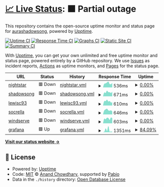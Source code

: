 # [📈 Live Status](https://aurashadowsong.github.io/upptime): <!--live status--> **🟧 Partial outage**

This repository contains the open-source uptime monitor and status page for [aurashadowsong](https://aurashadowsong.github.io/upptime), powered by [Upptime](https://github.com/upptime/upptime).

[![Uptime CI](https://github.com/aurashadowsong/upptime/workflows/Uptime%20CI/badge.svg)](https://github.com/aurashadowsong/upptime/actions?query=workflow%3A%22Uptime+CI%22)
[![Response Time CI](https://github.com/aurashadowsong/upptime/workflows/Response%20Time%20CI/badge.svg)](https://github.com/aurashadowsong/upptime/actions?query=workflow%3A%22Response+Time+CI%22)
[![Graphs CI](https://github.com/aurashadowsong/upptime/workflows/Graphs%20CI/badge.svg)](https://github.com/aurashadowsong/upptime/actions?query=workflow%3A%22Graphs+CI%22)
[![Static Site CI](https://github.com/aurashadowsong/upptime/workflows/Static%20Site%20CI/badge.svg)](https://github.com/aurashadowsong/upptime/actions?query=workflow%3A%22Static+Site+CI%22)
[![Summary CI](https://github.com/aurashadowsong/upptime/workflows/Summary%20CI/badge.svg)](https://github.com/aurashadowsong/upptime/actions?query=workflow%3A%22Summary+CI%22)

With [Upptime](https://upptime.js.org), you can get your own unlimited and free uptime monitor and status page, powered entirely by a GitHub repository. We use [Issues](https://github.com/aurashadowsong/upptime/issues) as incident reports, [Actions](https://github.com/aurashadowsong/upptime/actions) as uptime monitors, and [Pages](https://aurashadowsong.github.io/upptime) for the status page.

<!--start: status pages-->
<!-- This summary is generated by Upptime (https://github.com/upptime/upptime) -->
<!-- Do not edit this manually, your changes will be overwritten -->
<!-- prettier-ignore -->
| URL | Status | History | Response Time | Uptime |
| --- | ------ | ------- | ------------- | ------ |
| <img alt="" src="https://icons.duckduckgo.com/ip3/night.star.ddns-ip.net.ico" height="13"> [nightstar](https://night.star.ddns-ip.net) | 🟥 Down | [nightstar.yml](https://github.com/aurashadowsong/upptime/commits/HEAD/history/nightstar.yml) | <details><summary><img alt="Response time graph" src="./graphs/nightstar/response-time-week.png" height="20"> 536ms</summary><br><a href="https://aurashadowsong.github.io/upptime/history/nightstar"><img alt="Response time 577" src="https://img.shields.io/endpoint?url=https%3A%2F%2Fraw.githubusercontent.com%2Faurashadowsong%2Fupptime%2FHEAD%2Fapi%2Fnightstar%2Fresponse-time.json"></a><br><a href="https://aurashadowsong.github.io/upptime/history/nightstar"><img alt="24-hour response time 432" src="https://img.shields.io/endpoint?url=https%3A%2F%2Fraw.githubusercontent.com%2Faurashadowsong%2Fupptime%2FHEAD%2Fapi%2Fnightstar%2Fresponse-time-day.json"></a><br><a href="https://aurashadowsong.github.io/upptime/history/nightstar"><img alt="7-day response time 536" src="https://img.shields.io/endpoint?url=https%3A%2F%2Fraw.githubusercontent.com%2Faurashadowsong%2Fupptime%2FHEAD%2Fapi%2Fnightstar%2Fresponse-time-week.json"></a><br><a href="https://aurashadowsong.github.io/upptime/history/nightstar"><img alt="30-day response time 771" src="https://img.shields.io/endpoint?url=https%3A%2F%2Fraw.githubusercontent.com%2Faurashadowsong%2Fupptime%2FHEAD%2Fapi%2Fnightstar%2Fresponse-time-month.json"></a><br><a href="https://aurashadowsong.github.io/upptime/history/nightstar"><img alt="1-year response time 577" src="https://img.shields.io/endpoint?url=https%3A%2F%2Fraw.githubusercontent.com%2Faurashadowsong%2Fupptime%2FHEAD%2Fapi%2Fnightstar%2Fresponse-time-year.json"></a></details> | <details><summary><a href="https://aurashadowsong.github.io/upptime/history/nightstar">0.00%</a></summary><a href="https://aurashadowsong.github.io/upptime/history/nightstar"><img alt="All-time uptime 12.39%" src="https://img.shields.io/endpoint?url=https%3A%2F%2Fraw.githubusercontent.com%2Faurashadowsong%2Fupptime%2FHEAD%2Fapi%2Fnightstar%2Fuptime.json"></a><br><a href="https://aurashadowsong.github.io/upptime/history/nightstar"><img alt="24-hour uptime 0.00%" src="https://img.shields.io/endpoint?url=https%3A%2F%2Fraw.githubusercontent.com%2Faurashadowsong%2Fupptime%2FHEAD%2Fapi%2Fnightstar%2Fuptime-day.json"></a><br><a href="https://aurashadowsong.github.io/upptime/history/nightstar"><img alt="7-day uptime 0.00%" src="https://img.shields.io/endpoint?url=https%3A%2F%2Fraw.githubusercontent.com%2Faurashadowsong%2Fupptime%2FHEAD%2Fapi%2Fnightstar%2Fuptime-week.json"></a><br><a href="https://aurashadowsong.github.io/upptime/history/nightstar"><img alt="30-day uptime 0.00%" src="https://img.shields.io/endpoint?url=https%3A%2F%2Fraw.githubusercontent.com%2Faurashadowsong%2Fupptime%2FHEAD%2Fapi%2Fnightstar%2Fuptime-month.json"></a><br><a href="https://aurashadowsong.github.io/upptime/history/nightstar"><img alt="1-year uptime 12.39%" src="https://img.shields.io/endpoint?url=https%3A%2F%2Fraw.githubusercontent.com%2Faurashadowsong%2Fupptime%2FHEAD%2Fapi%2Fnightstar%2Fuptime-year.json"></a></details>
| <img alt="" src="https://icons.duckduckgo.com/ip3/shadowsong.serv00.net.ico" height="13"> [shadowsong](https://shadowsong.serv00.net) | 🟥 Down | [shadowsong.yml](https://github.com/aurashadowsong/upptime/commits/HEAD/history/shadowsong.yml) | <details><summary><img alt="Response time graph" src="./graphs/shadowsong/response-time-week.png" height="20"> 671ms</summary><br><a href="https://aurashadowsong.github.io/upptime/history/shadowsong"><img alt="Response time 673" src="https://img.shields.io/endpoint?url=https%3A%2F%2Fraw.githubusercontent.com%2Faurashadowsong%2Fupptime%2FHEAD%2Fapi%2Fshadowsong%2Fresponse-time.json"></a><br><a href="https://aurashadowsong.github.io/upptime/history/shadowsong"><img alt="24-hour response time 629" src="https://img.shields.io/endpoint?url=https%3A%2F%2Fraw.githubusercontent.com%2Faurashadowsong%2Fupptime%2FHEAD%2Fapi%2Fshadowsong%2Fresponse-time-day.json"></a><br><a href="https://aurashadowsong.github.io/upptime/history/shadowsong"><img alt="7-day response time 671" src="https://img.shields.io/endpoint?url=https%3A%2F%2Fraw.githubusercontent.com%2Faurashadowsong%2Fupptime%2FHEAD%2Fapi%2Fshadowsong%2Fresponse-time-week.json"></a><br><a href="https://aurashadowsong.github.io/upptime/history/shadowsong"><img alt="30-day response time 671" src="https://img.shields.io/endpoint?url=https%3A%2F%2Fraw.githubusercontent.com%2Faurashadowsong%2Fupptime%2FHEAD%2Fapi%2Fshadowsong%2Fresponse-time-month.json"></a><br><a href="https://aurashadowsong.github.io/upptime/history/shadowsong"><img alt="1-year response time 673" src="https://img.shields.io/endpoint?url=https%3A%2F%2Fraw.githubusercontent.com%2Faurashadowsong%2Fupptime%2FHEAD%2Fapi%2Fshadowsong%2Fresponse-time-year.json"></a></details> | <details><summary><a href="https://aurashadowsong.github.io/upptime/history/shadowsong">0.00%</a></summary><a href="https://aurashadowsong.github.io/upptime/history/shadowsong"><img alt="All-time uptime 53.59%" src="https://img.shields.io/endpoint?url=https%3A%2F%2Fraw.githubusercontent.com%2Faurashadowsong%2Fupptime%2FHEAD%2Fapi%2Fshadowsong%2Fuptime.json"></a><br><a href="https://aurashadowsong.github.io/upptime/history/shadowsong"><img alt="24-hour uptime 0.00%" src="https://img.shields.io/endpoint?url=https%3A%2F%2Fraw.githubusercontent.com%2Faurashadowsong%2Fupptime%2FHEAD%2Fapi%2Fshadowsong%2Fuptime-day.json"></a><br><a href="https://aurashadowsong.github.io/upptime/history/shadowsong"><img alt="7-day uptime 0.00%" src="https://img.shields.io/endpoint?url=https%3A%2F%2Fraw.githubusercontent.com%2Faurashadowsong%2Fupptime%2FHEAD%2Fapi%2Fshadowsong%2Fuptime-week.json"></a><br><a href="https://aurashadowsong.github.io/upptime/history/shadowsong"><img alt="30-day uptime 0.00%" src="https://img.shields.io/endpoint?url=https%3A%2F%2Fraw.githubusercontent.com%2Faurashadowsong%2Fupptime%2FHEAD%2Fapi%2Fshadowsong%2Fuptime-month.json"></a><br><a href="https://aurashadowsong.github.io/upptime/history/shadowsong"><img alt="1-year uptime 53.59%" src="https://img.shields.io/endpoint?url=https%3A%2F%2Fraw.githubusercontent.com%2Faurashadowsong%2Fupptime%2FHEAD%2Fapi%2Fshadowsong%2Fuptime-year.json"></a></details>
| <img alt="" src="https://icons.duckduckgo.com/ip3/lewisc93.serv00.net.ico" height="13"> [lewisc93](https://lewisc93.serv00.net) | 🟥 Down | [lewisc93.yml](https://github.com/aurashadowsong/upptime/commits/HEAD/history/lewisc93.yml) | <details><summary><img alt="Response time graph" src="./graphs/lewisc93/response-time-week.png" height="20"> 610ms</summary><br><a href="https://aurashadowsong.github.io/upptime/history/lewisc93"><img alt="Response time 711" src="https://img.shields.io/endpoint?url=https%3A%2F%2Fraw.githubusercontent.com%2Faurashadowsong%2Fupptime%2FHEAD%2Fapi%2Flewisc93%2Fresponse-time.json"></a><br><a href="https://aurashadowsong.github.io/upptime/history/lewisc93"><img alt="24-hour response time 674" src="https://img.shields.io/endpoint?url=https%3A%2F%2Fraw.githubusercontent.com%2Faurashadowsong%2Fupptime%2FHEAD%2Fapi%2Flewisc93%2Fresponse-time-day.json"></a><br><a href="https://aurashadowsong.github.io/upptime/history/lewisc93"><img alt="7-day response time 610" src="https://img.shields.io/endpoint?url=https%3A%2F%2Fraw.githubusercontent.com%2Faurashadowsong%2Fupptime%2FHEAD%2Fapi%2Flewisc93%2Fresponse-time-week.json"></a><br><a href="https://aurashadowsong.github.io/upptime/history/lewisc93"><img alt="30-day response time 651" src="https://img.shields.io/endpoint?url=https%3A%2F%2Fraw.githubusercontent.com%2Faurashadowsong%2Fupptime%2FHEAD%2Fapi%2Flewisc93%2Fresponse-time-month.json"></a><br><a href="https://aurashadowsong.github.io/upptime/history/lewisc93"><img alt="1-year response time 711" src="https://img.shields.io/endpoint?url=https%3A%2F%2Fraw.githubusercontent.com%2Faurashadowsong%2Fupptime%2FHEAD%2Fapi%2Flewisc93%2Fresponse-time-year.json"></a></details> | <details><summary><a href="https://aurashadowsong.github.io/upptime/history/lewisc93">0.00%</a></summary><a href="https://aurashadowsong.github.io/upptime/history/lewisc93"><img alt="All-time uptime 55.69%" src="https://img.shields.io/endpoint?url=https%3A%2F%2Fraw.githubusercontent.com%2Faurashadowsong%2Fupptime%2FHEAD%2Fapi%2Flewisc93%2Fuptime.json"></a><br><a href="https://aurashadowsong.github.io/upptime/history/lewisc93"><img alt="24-hour uptime 0.00%" src="https://img.shields.io/endpoint?url=https%3A%2F%2Fraw.githubusercontent.com%2Faurashadowsong%2Fupptime%2FHEAD%2Fapi%2Flewisc93%2Fuptime-day.json"></a><br><a href="https://aurashadowsong.github.io/upptime/history/lewisc93"><img alt="7-day uptime 0.00%" src="https://img.shields.io/endpoint?url=https%3A%2F%2Fraw.githubusercontent.com%2Faurashadowsong%2Fupptime%2FHEAD%2Fapi%2Flewisc93%2Fuptime-week.json"></a><br><a href="https://aurashadowsong.github.io/upptime/history/lewisc93"><img alt="30-day uptime 0.00%" src="https://img.shields.io/endpoint?url=https%3A%2F%2Fraw.githubusercontent.com%2Faurashadowsong%2Fupptime%2FHEAD%2Fapi%2Flewisc93%2Fuptime-month.json"></a><br><a href="https://aurashadowsong.github.io/upptime/history/lewisc93"><img alt="1-year uptime 55.69%" src="https://img.shields.io/endpoint?url=https%3A%2F%2Fraw.githubusercontent.com%2Faurashadowsong%2Fupptime%2FHEAD%2Fapi%2Flewisc93%2Fuptime-year.json"></a></details>
| <img alt="" src="https://icons.duckduckgo.com/ip3/socrella.serv00.net.ico" height="13"> [socrella](https://socrella.serv00.net) | 🟥 Down | [socrella.yml](https://github.com/aurashadowsong/upptime/commits/HEAD/history/socrella.yml) | <details><summary><img alt="Response time graph" src="./graphs/socrella/response-time-week.png" height="20"> 646ms</summary><br><a href="https://aurashadowsong.github.io/upptime/history/socrella"><img alt="Response time 921" src="https://img.shields.io/endpoint?url=https%3A%2F%2Fraw.githubusercontent.com%2Faurashadowsong%2Fupptime%2FHEAD%2Fapi%2Fsocrella%2Fresponse-time.json"></a><br><a href="https://aurashadowsong.github.io/upptime/history/socrella"><img alt="24-hour response time 442" src="https://img.shields.io/endpoint?url=https%3A%2F%2Fraw.githubusercontent.com%2Faurashadowsong%2Fupptime%2FHEAD%2Fapi%2Fsocrella%2Fresponse-time-day.json"></a><br><a href="https://aurashadowsong.github.io/upptime/history/socrella"><img alt="7-day response time 646" src="https://img.shields.io/endpoint?url=https%3A%2F%2Fraw.githubusercontent.com%2Faurashadowsong%2Fupptime%2FHEAD%2Fapi%2Fsocrella%2Fresponse-time-week.json"></a><br><a href="https://aurashadowsong.github.io/upptime/history/socrella"><img alt="30-day response time 645" src="https://img.shields.io/endpoint?url=https%3A%2F%2Fraw.githubusercontent.com%2Faurashadowsong%2Fupptime%2FHEAD%2Fapi%2Fsocrella%2Fresponse-time-month.json"></a><br><a href="https://aurashadowsong.github.io/upptime/history/socrella"><img alt="1-year response time 921" src="https://img.shields.io/endpoint?url=https%3A%2F%2Fraw.githubusercontent.com%2Faurashadowsong%2Fupptime%2FHEAD%2Fapi%2Fsocrella%2Fresponse-time-year.json"></a></details> | <details><summary><a href="https://aurashadowsong.github.io/upptime/history/socrella">0.00%</a></summary><a href="https://aurashadowsong.github.io/upptime/history/socrella"><img alt="All-time uptime 60.80%" src="https://img.shields.io/endpoint?url=https%3A%2F%2Fraw.githubusercontent.com%2Faurashadowsong%2Fupptime%2FHEAD%2Fapi%2Fsocrella%2Fuptime.json"></a><br><a href="https://aurashadowsong.github.io/upptime/history/socrella"><img alt="24-hour uptime 0.00%" src="https://img.shields.io/endpoint?url=https%3A%2F%2Fraw.githubusercontent.com%2Faurashadowsong%2Fupptime%2FHEAD%2Fapi%2Fsocrella%2Fuptime-day.json"></a><br><a href="https://aurashadowsong.github.io/upptime/history/socrella"><img alt="7-day uptime 0.00%" src="https://img.shields.io/endpoint?url=https%3A%2F%2Fraw.githubusercontent.com%2Faurashadowsong%2Fupptime%2FHEAD%2Fapi%2Fsocrella%2Fuptime-week.json"></a><br><a href="https://aurashadowsong.github.io/upptime/history/socrella"><img alt="30-day uptime 0.00%" src="https://img.shields.io/endpoint?url=https%3A%2F%2Fraw.githubusercontent.com%2Faurashadowsong%2Fupptime%2FHEAD%2Fapi%2Fsocrella%2Fuptime-month.json"></a><br><a href="https://aurashadowsong.github.io/upptime/history/socrella"><img alt="1-year uptime 60.80%" src="https://img.shields.io/endpoint?url=https%3A%2F%2Fraw.githubusercontent.com%2Faurashadowsong%2Fupptime%2FHEAD%2Fapi%2Fsocrella%2Fuptime-year.json"></a></details>
| <img alt="" src="https://icons.duckduckgo.com/ip3/windserve.serv00.net.ico" height="13"> [windserve](https://windserve.serv00.net) | 🟥 Down | [windserve.yml](https://github.com/aurashadowsong/upptime/commits/HEAD/history/windserve.yml) | <details><summary><img alt="Response time graph" src="./graphs/windserve/response-time-week.png" height="20"> 603ms</summary><br><a href="https://aurashadowsong.github.io/upptime/history/windserve"><img alt="Response time 820" src="https://img.shields.io/endpoint?url=https%3A%2F%2Fraw.githubusercontent.com%2Faurashadowsong%2Fupptime%2FHEAD%2Fapi%2Fwindserve%2Fresponse-time.json"></a><br><a href="https://aurashadowsong.github.io/upptime/history/windserve"><img alt="24-hour response time 460" src="https://img.shields.io/endpoint?url=https%3A%2F%2Fraw.githubusercontent.com%2Faurashadowsong%2Fupptime%2FHEAD%2Fapi%2Fwindserve%2Fresponse-time-day.json"></a><br><a href="https://aurashadowsong.github.io/upptime/history/windserve"><img alt="7-day response time 603" src="https://img.shields.io/endpoint?url=https%3A%2F%2Fraw.githubusercontent.com%2Faurashadowsong%2Fupptime%2FHEAD%2Fapi%2Fwindserve%2Fresponse-time-week.json"></a><br><a href="https://aurashadowsong.github.io/upptime/history/windserve"><img alt="30-day response time 639" src="https://img.shields.io/endpoint?url=https%3A%2F%2Fraw.githubusercontent.com%2Faurashadowsong%2Fupptime%2FHEAD%2Fapi%2Fwindserve%2Fresponse-time-month.json"></a><br><a href="https://aurashadowsong.github.io/upptime/history/windserve"><img alt="1-year response time 820" src="https://img.shields.io/endpoint?url=https%3A%2F%2Fraw.githubusercontent.com%2Faurashadowsong%2Fupptime%2FHEAD%2Fapi%2Fwindserve%2Fresponse-time-year.json"></a></details> | <details><summary><a href="https://aurashadowsong.github.io/upptime/history/windserve">0.00%</a></summary><a href="https://aurashadowsong.github.io/upptime/history/windserve"><img alt="All-time uptime 63.72%" src="https://img.shields.io/endpoint?url=https%3A%2F%2Fraw.githubusercontent.com%2Faurashadowsong%2Fupptime%2FHEAD%2Fapi%2Fwindserve%2Fuptime.json"></a><br><a href="https://aurashadowsong.github.io/upptime/history/windserve"><img alt="24-hour uptime 0.00%" src="https://img.shields.io/endpoint?url=https%3A%2F%2Fraw.githubusercontent.com%2Faurashadowsong%2Fupptime%2FHEAD%2Fapi%2Fwindserve%2Fuptime-day.json"></a><br><a href="https://aurashadowsong.github.io/upptime/history/windserve"><img alt="7-day uptime 0.00%" src="https://img.shields.io/endpoint?url=https%3A%2F%2Fraw.githubusercontent.com%2Faurashadowsong%2Fupptime%2FHEAD%2Fapi%2Fwindserve%2Fuptime-week.json"></a><br><a href="https://aurashadowsong.github.io/upptime/history/windserve"><img alt="30-day uptime 0.00%" src="https://img.shields.io/endpoint?url=https%3A%2F%2Fraw.githubusercontent.com%2Faurashadowsong%2Fupptime%2FHEAD%2Fapi%2Fwindserve%2Fuptime-month.json"></a><br><a href="https://aurashadowsong.github.io/upptime/history/windserve"><img alt="1-year uptime 63.72%" src="https://img.shields.io/endpoint?url=https%3A%2F%2Fraw.githubusercontent.com%2Faurashadowsong%2Fupptime%2FHEAD%2Fapi%2Fwindserve%2Fuptime-year.json"></a></details>
| <img alt="" src="https://icons.duckduckgo.com/ip3/alien.birdriver.org.ico" height="13"> [grafana](https://alien.birdriver.org) | 🟩 Up | [grafana.yml](https://github.com/aurashadowsong/upptime/commits/HEAD/history/grafana.yml) | <details><summary><img alt="Response time graph" src="./graphs/grafana/response-time-week.png" height="20"> 1351ms</summary><br><a href="https://aurashadowsong.github.io/upptime/history/grafana"><img alt="Response time 744" src="https://img.shields.io/endpoint?url=https%3A%2F%2Fraw.githubusercontent.com%2Faurashadowsong%2Fupptime%2FHEAD%2Fapi%2Fgrafana%2Fresponse-time.json"></a><br><a href="https://aurashadowsong.github.io/upptime/history/grafana"><img alt="24-hour response time 386" src="https://img.shields.io/endpoint?url=https%3A%2F%2Fraw.githubusercontent.com%2Faurashadowsong%2Fupptime%2FHEAD%2Fapi%2Fgrafana%2Fresponse-time-day.json"></a><br><a href="https://aurashadowsong.github.io/upptime/history/grafana"><img alt="7-day response time 1351" src="https://img.shields.io/endpoint?url=https%3A%2F%2Fraw.githubusercontent.com%2Faurashadowsong%2Fupptime%2FHEAD%2Fapi%2Fgrafana%2Fresponse-time-week.json"></a><br><a href="https://aurashadowsong.github.io/upptime/history/grafana"><img alt="30-day response time 673" src="https://img.shields.io/endpoint?url=https%3A%2F%2Fraw.githubusercontent.com%2Faurashadowsong%2Fupptime%2FHEAD%2Fapi%2Fgrafana%2Fresponse-time-month.json"></a><br><a href="https://aurashadowsong.github.io/upptime/history/grafana"><img alt="1-year response time 744" src="https://img.shields.io/endpoint?url=https%3A%2F%2Fraw.githubusercontent.com%2Faurashadowsong%2Fupptime%2FHEAD%2Fapi%2Fgrafana%2Fresponse-time-year.json"></a></details> | <details><summary><a href="https://aurashadowsong.github.io/upptime/history/grafana">84.09%</a></summary><a href="https://aurashadowsong.github.io/upptime/history/grafana"><img alt="All-time uptime 98.03%" src="https://img.shields.io/endpoint?url=https%3A%2F%2Fraw.githubusercontent.com%2Faurashadowsong%2Fupptime%2FHEAD%2Fapi%2Fgrafana%2Fuptime.json"></a><br><a href="https://aurashadowsong.github.io/upptime/history/grafana"><img alt="24-hour uptime 100.00%" src="https://img.shields.io/endpoint?url=https%3A%2F%2Fraw.githubusercontent.com%2Faurashadowsong%2Fupptime%2FHEAD%2Fapi%2Fgrafana%2Fuptime-day.json"></a><br><a href="https://aurashadowsong.github.io/upptime/history/grafana"><img alt="7-day uptime 84.09%" src="https://img.shields.io/endpoint?url=https%3A%2F%2Fraw.githubusercontent.com%2Faurashadowsong%2Fupptime%2FHEAD%2Fapi%2Fgrafana%2Fuptime-week.json"></a><br><a href="https://aurashadowsong.github.io/upptime/history/grafana"><img alt="30-day uptime 92.78%" src="https://img.shields.io/endpoint?url=https%3A%2F%2Fraw.githubusercontent.com%2Faurashadowsong%2Fupptime%2FHEAD%2Fapi%2Fgrafana%2Fuptime-month.json"></a><br><a href="https://aurashadowsong.github.io/upptime/history/grafana"><img alt="1-year uptime 98.03%" src="https://img.shields.io/endpoint?url=https%3A%2F%2Fraw.githubusercontent.com%2Faurashadowsong%2Fupptime%2FHEAD%2Fapi%2Fgrafana%2Fuptime-year.json"></a></details>

<!--end: status pages-->

[**Visit our status website →**](https://aurashadowsong.github.io/upptime)

## 📄 License

- Powered by: [Upptime](https://github.com/upptime/upptime)
- Code: [MIT](./LICENSE) © [Anand Chowdhary](https://anandchowdhary.com), supported by [Pabio](https://pabio.com)
- Data in the `./history` directory: [Open Database License](https://opendatacommons.org/licenses/odbl/1-0/)

